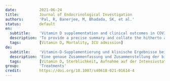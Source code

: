 ```yaml
---
date:          2021-06-24
title:         Journal of Endocrinological Investigation
authors:       'Pal, R, Banerjee, M, Bhadada, SK, et al.'
status:        default
en:
  subtitle:    'Vitamin D supplementation and clinical outcomes in COVID-19: a systematic review and meta-analysis'
  description: 'To provide a precise summary and collate the hitherto available clinical evidence on the effect of vitamin D supplementation on clinical outcomes in COVID-19 patients. PubMed/MEDLINE, Scopus, and Web of Science databases were systematically searched using appropriate keywords till June 8, 2021, to identify observational studies and randomized controlled trials (RCTs) reporting adverse clinical outcomes (ICU admission and/or mortality) in COVID-19 patients receiving vitamin D supplementation vs. those not receiving the same. Both prior use and use of vitamin D after COVID-19 diagnosis were considered. Unadjusted/adjusted pooled odds ratio (OR) with 95% confidence intervals (CI) were calculated (PROSPERO registration number CRD42021248488). We identified 13 studies (10 observational, 3 RCTs) pooling data retrieved from 2933 COVID-19 patients. Pooled analysis of unadjusted data showed that vitamin D use in COVID-19 was significantly associated with reduced ICU admission/mortality. Similarly, on pooling adjusted risk estimates, vitamin D was also found to reduce the risk of adverse outcomes. Subgroup analysis showed that vitamin D supplementation was associated with improved clinical outcomes only in patients receiving the drug post-COVID-19 diagnosis and not in those who had received vitamin D before diagnosis. Vitamin D supplementation might be associated with improved clinical outcomes, especially when administered after the diagnosis of COVID-19. However, issues regarding the appropriate dose, duration, and mode of administration of vitamin D remain unanswered and need further research.'
  tags:        [Vitamin D, Mortality, ICU admission]
de:
  subtitle:    'Vitamin-D-Supplementierung und klinische Ergebnisse bei COVID-19: eine systematische Überprüfung und Meta-Analyse'
  description: 'Eine genaue Zusammenfassung und Zusammenstellung der bisher verfügbaren klinischen Nachweise über die Wirkung einer Vitamin-D-Supplementierung auf die klinischen Ergebnisse bei COVID-19-Patienten. Die Datenbanken PubMed/MEDLINE, Scopus und Web of Science wurden bis zum 8. Juni 2021 systematisch unter Verwendung geeigneter Schlüsselwörter durchsucht, um Beobachtungsstudien und randomisierte kontrollierte Studien (RCTs) zu identifizieren, die über negative klinische Ergebnisse (Intensivstation und/oder Sterblichkeit) bei COVID-19-Patienten berichten, die eine Vitamin-D-Supplementierung erhalten haben, im Vergleich zu denen, die diese nicht erhalten haben. Berücksichtigt wurden sowohl die vorherige Einnahme als auch die Einnahme von Vitamin D nach der COVID-19-Diagnose. Es wurden unbereinigte/bereinigte gepoolte Odds Ratio (OR) mit 95% Konfidenzintervallen (CI) berechnet (PROSPERO-Registrierungsnummer CRD42021248488). Wir identifizierten 13 Studien (10 Beobachtungsstudien, 3 RCTs), in denen Daten von 2933 COVID-19-Patienten zusammengefasst wurden. Die gepoolte Analyse der unbereinigten Daten zeigte, dass die Einnahme von Vitamin D in der COVID-19-Studie signifikant mit einer geringeren Zahl von Krankenhauseinweisungen oder einer geringeren Sterblichkeit auf der Intensivstation verbunden war. Auch bei der Zusammenführung der bereinigten Risikoschätzungen wurde festgestellt, dass Vitamin D das Risiko nachteiliger Folgen verringert. Eine Untergruppenanalyse zeigte, dass eine Vitamin-D-Supplementierung nur bei den Patienten, die das Medikament nach der COVID-19-Diagnose erhielten, mit besseren klinischen Ergebnissen verbunden war, nicht aber bei denjenigen, die bereits vor der Diagnose Vitamin D erhalten hatten. Eine Vitamin-D-Supplementierung könnte mit einer Verbesserung der klinischen Ergebnisse verbunden sein, insbesondere wenn sie nach der Diagnose von COVID-19 verabreicht wird. Fragen zur angemessenen Dosis, Dauer und Art der Verabreichung von Vitamin D sind jedoch noch unbeantwortet und bedürfen weiterer Forschung.' 
  tags:        [Vitamin D, Sterblichkeit, Aufnahme auf der Intensivstation]
group:         'Treatments'
credit:        https://doi.org/10.1007/s40618-021-01614-4
---
```

